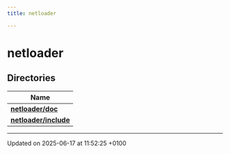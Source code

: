 ```yaml
---
title: netloader

---
```


# netloader



## Directories

| Name           |
| -------------- |
| **[netloader/doc](dir_7676e23411af153790fb110d52c6e38d.md#dir-netloader/doc)**  |
| **[netloader/include](dir_fc700f2aafffb0df447d354405fcd21c.md#dir-netloader/include)**  |






-------------------------------

Updated on 2025-06-17 at 11:52:25 +0100
